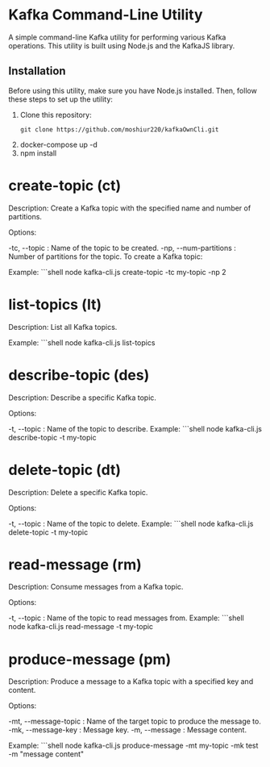 # Kafka Command-Line Utility

A simple command-line Kafka utility for performing various Kafka operations. This utility is built using Node.js and the KafkaJS library.

## Installation

Before using this utility, make sure you have Node.js installed. Then, follow these steps to set up the utility:

1. Clone this repository:
   ```shell
   git clone https://github.com/moshiur220/kafkaOwnCli.git 

2. docker-compose up -d
3. npm install
# create-topic (ct)
Description: Create a Kafka topic with the specified name and number of partitions.

Options:

-tc, --topic <topicName>: Name of the topic to be created.
-np, --num-partitions <numPartitions>: Number of partitions for the topic.
 To create a Kafka topic:

 Example:
    ```shell
    node kafka-cli.js create-topic -tc my-topic -np 2

# list-topics (lt)
Description: List all Kafka topics.

Example:
    ```shell
    node kafka-cli.js list-topics

# describe-topic (des)
Description: Describe a specific Kafka topic.

Options:

-t, --topic <topicName>: Name of the topic to describe.
Example:
    ```shell
    node kafka-cli.js describe-topic -t my-topic

# delete-topic (dt)
Description: Delete a specific Kafka topic.

Options:

-t, --topic <topicName>: Name of the topic to delete.
Example:
    ```shell
    node kafka-cli.js delete-topic -t my-topic

# read-message (rm)
Description: Consume messages from a Kafka topic.

Options:

-t, --topic <topicName>: Name of the topic to read messages from.
Example:
    ```shell
    node kafka-cli.js read-message -t my-topic

# produce-message (pm)
Description: Produce a message to a Kafka topic with a specified key and content.

Options:

-mt, --message-topic <topicName>: Name of the target topic to produce the message to.
-mk, --message-key <key>: Message key.
-m, --message <message>: Message content.

Example:
    ```shell
    node kafka-cli.js produce-message -mt my-topic -mk test -m "message content"